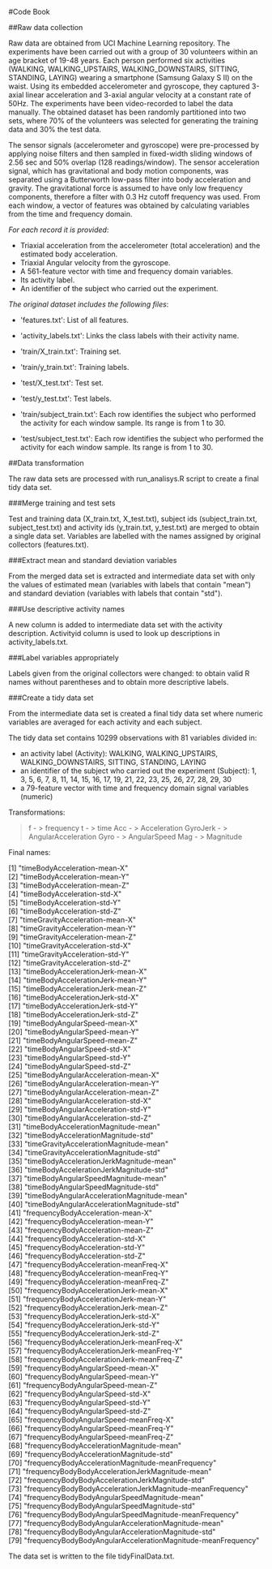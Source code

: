 #Code Book

##Raw data collection

Raw data are obtained from UCI Machine Learning repository. The experiments have been carried out with a group of 30 volunteers 
within an age bracket of 19-48 years. Each person performed six activities (WALKING, WALKING_UPSTAIRS, WALKING_DOWNSTAIRS, 
SITTING, STANDING, LAYING) wearing a smartphone (Samsung Galaxy S II) on the waist. Using its embedded accelerometer and gyroscope, 
they captured 3-axial linear acceleration and 3-axial angular velocity at a constant rate of 50Hz. The experiments have been
video-recorded to label the data manually. The obtained dataset has been randomly partitioned into two sets, where 70% of the
volunteers was selected for generating the training data and 30% the test data.

The sensor signals (accelerometer and gyroscope) were pre-processed by applying noise filters and then sampled in fixed-width
sliding windows of 2.56 sec and 50% overlap (128 readings/window). The sensor acceleration signal, which has gravitational and
body motion components, was separated using a Butterworth low-pass filter into body acceleration and gravity. The gravitational
force is assumed to have only low frequency components, therefore a filter with 0.3 Hz cutoff frequency was used. From each window,
a vector of features was obtained by calculating variables from the time and frequency domain.

*For each record it is provided*:

- Triaxial acceleration from the accelerometer (total acceleration) and the estimated body acceleration.
- Triaxial Angular velocity from the gyroscope. 
- A 561-feature vector with time and frequency domain variables. 
- Its activity label. 
- An identifier of the subject who carried out the experiment.

*The original dataset includes the following files*:

- 'features.txt': List of all features.

- 'activity_labels.txt': Links the class labels with their activity name.

- 'train/X_train.txt': Training set.

- 'train/y_train.txt': Training labels.

- 'test/X_test.txt': Test set.

- 'test/y_test.txt': Test labels.

- 'train/subject_train.txt': Each row identifies the subject who performed the activity for each window sample. Its range is from 1 to 30. 

- 'test/subject_test.txt': Each row identifies the subject who performed the activity for each window sample. Its range is from 1 to 30.

##Data transformation

The raw data sets are processed with run_analisys.R script to create a final tidy data set.

###Merge training and test sets

Test and training data (X_train.txt, X_test.txt), subject ids (subject_train.txt, subject_test.txt) and activity ids (y_train.txt, y_test.txt) are merged to obtain a single data set. Variables are labelled with the names assigned by original collectors (features.txt).

###Extract mean and standard deviation variables

From the merged data set is extracted and intermediate data set with only the values of estimated mean (variables with labels that contain "mean") 
and standard deviation (variables with labels that contain "std").

###Use descriptive activity names

A new column is added to intermediate data set with the activity description. Activityid column is used to look up 
descriptions in activity_labels.txt.

###Label variables appropriately

Labels given from the original collectors were changed: to obtain valid R names without parentheses and to obtain more descriptive labels.

###Create a tidy data set

From the intermediate data set is created a final tidy data set where numeric variables are averaged for each activity and each subject.

The tidy data set contains 10299 observations with 81 variables divided in:
- an activity label (Activity): WALKING, WALKING_UPSTAIRS, WALKING_DOWNSTAIRS, SITTING, STANDING, LAYING
- an identifier of the subject who carried out the experiment (Subject): 1, 3, 5, 6, 7, 8, 11, 14, 15, 16, 17, 19, 21, 22, 23, 25, 26, 27, 28, 29, 30
- a 79-feature vector with time and frequency domain signal variables (numeric)

Transformations: 

> f - > frequency
> t - > time
> Acc - > Acceleration
> GyroJerk - > AngularAcceleration
> Gyro - > AngularSpeed
> Mag - > Magnitude

Final names: 

 [1] "timeBodyAcceleration-mean-X"                                
 [2] "timeBodyAcceleration-mean-Y"                                
 [3] "timeBodyAcceleration-mean-Z"                                
 [4] "timeBodyAcceleration-std-X"                                 
 [5] "timeBodyAcceleration-std-Y"                                 
 [6] "timeBodyAcceleration-std-Z"                                 
 [7] "timeGravityAcceleration-mean-X"                             
 [8] "timeGravityAcceleration-mean-Y"                             
 [9] "timeGravityAcceleration-mean-Z"                             
[10] "timeGravityAcceleration-std-X"                              
[11] "timeGravityAcceleration-std-Y"                              
[12] "timeGravityAcceleration-std-Z"                              
[13] "timeBodyAccelerationJerk-mean-X"                            
[14] "timeBodyAccelerationJerk-mean-Y"                            
[15] "timeBodyAccelerationJerk-mean-Z"                            
[16] "timeBodyAccelerationJerk-std-X"                             
[17] "timeBodyAccelerationJerk-std-Y"                             
[18] "timeBodyAccelerationJerk-std-Z"                             
[19] "timeBodyAngularSpeed-mean-X"                                
[20] "timeBodyAngularSpeed-mean-Y"                                
[21] "timeBodyAngularSpeed-mean-Z"                                
[22] "timeBodyAngularSpeed-std-X"                                 
[23] "timeBodyAngularSpeed-std-Y"                                 
[24] "timeBodyAngularSpeed-std-Z"                                 
[25] "timeBodyAngularAcceleration-mean-X"                         
[26] "timeBodyAngularAcceleration-mean-Y"                         
[27] "timeBodyAngularAcceleration-mean-Z"                         
[28] "timeBodyAngularAcceleration-std-X"                          
[29] "timeBodyAngularAcceleration-std-Y"                          
[30] "timeBodyAngularAcceleration-std-Z"                          
[31] "timeBodyAccelerationMagnitude-mean"                         
[32] "timeBodyAccelerationMagnitude-std"                          
[33] "timeGravityAccelerationMagnitude-mean"                      
[34] "timeGravityAccelerationMagnitude-std"                       
[35] "timeBodyAccelerationJerkMagnitude-mean"                     
[36] "timeBodyAccelerationJerkMagnitude-std"                      
[37] "timeBodyAngularSpeedMagnitude-mean"                         
[38] "timeBodyAngularSpeedMagnitude-std"                          
[39] "timeBodyAngularAccelerationMagnitude-mean"                  
[40] "timeBodyAngularAccelerationMagnitude-std"                   
[41] "frequencyBodyAcceleration-mean-X"                           
[42] "frequencyBodyAcceleration-mean-Y"                           
[43] "frequencyBodyAcceleration-mean-Z"                           
[44] "frequencyBodyAcceleration-std-X"                            
[45] "frequencyBodyAcceleration-std-Y"                            
[46] "frequencyBodyAcceleration-std-Z"                            
[47] "frequencyBodyAcceleration-meanFreq-X"                       
[48] "frequencyBodyAcceleration-meanFreq-Y"                       
[49] "frequencyBodyAcceleration-meanFreq-Z"                       
[50] "frequencyBodyAccelerationJerk-mean-X"                       
[51] "frequencyBodyAccelerationJerk-mean-Y"                       
[52] "frequencyBodyAccelerationJerk-mean-Z"                       
[53] "frequencyBodyAccelerationJerk-std-X"                        
[54] "frequencyBodyAccelerationJerk-std-Y"                        
[55] "frequencyBodyAccelerationJerk-std-Z"                        
[56] "frequencyBodyAccelerationJerk-meanFreq-X"                   
[57] "frequencyBodyAccelerationJerk-meanFreq-Y"                   
[58] "frequencyBodyAccelerationJerk-meanFreq-Z"                   
[59] "frequencyBodyAngularSpeed-mean-X"                           
[60] "frequencyBodyAngularSpeed-mean-Y"                           
[61] "frequencyBodyAngularSpeed-mean-Z"                           
[62] "frequencyBodyAngularSpeed-std-X"                            
[63] "frequencyBodyAngularSpeed-std-Y"                            
[64] "frequencyBodyAngularSpeed-std-Z"                            
[65] "frequencyBodyAngularSpeed-meanFreq-X"                       
[66] "frequencyBodyAngularSpeed-meanFreq-Y"                       
[67] "frequencyBodyAngularSpeed-meanFreq-Z"                       
[68] "frequencyBodyAccelerationMagnitude-mean"                    
[69] "frequencyBodyAccelerationMagnitude-std"                     
[70] "frequencyBodyAccelerationMagnitude-meanFrequency"           
[71] "frequencyBodyBodyAccelerationJerkMagnitude-mean"            
[72] "frequencyBodyBodyAccelerationJerkMagnitude-std"             
[73] "frequencyBodyBodyAccelerationJerkMagnitude-meanFrequency"   
[74] "frequencyBodyBodyAngularSpeedMagnitude-mean"                
[75] "frequencyBodyBodyAngularSpeedMagnitude-std"                 
[76] "frequencyBodyBodyAngularSpeedMagnitude-meanFrequency"       
[77] "frequencyBodyBodyAngularAccelerationMagnitude-mean"         
[78] "frequencyBodyBodyAngularAccelerationMagnitude-std"          
[79] "frequencyBodyBodyAngularAccelerationMagnitude-meanFrequency"

The data set is written to the file tidyFinalData.txt.
